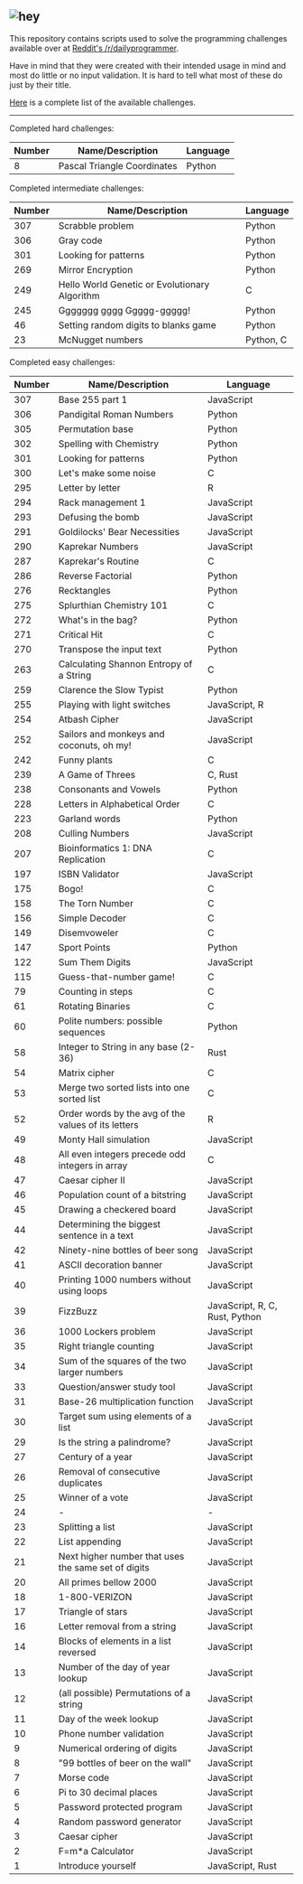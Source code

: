 ![hey](https://d.thumbs.redditmedia.com/mASxBAsOsW90oWe-.png)
---

This repository contains scripts used to solve the programming challenges available over at [Reddit's /r/dailyprogrammer](https://www.reddit.com/r/dailyprogrammer).

Have in mind that they were created with their intended usage in mind and most do little or no input validation. It is hard to tell what most of these do just by their title.

[Here](https://www.reddit.com/r/dailyprogrammer/wiki/challenges) is a complete list of the available challenges.

---

Completed hard challenges:

| Number | Name/Description                                    | Language   |
|--------|-----------------------------------------------------|------------|
| 8      | Pascal Triangle Coordinates                         | Python     |



Completed intermediate challenges:

| Number | Name/Description                                    | Language   |
|--------|-----------------------------------------------------|------------|
| 307    | Scrabble problem                                    | Python     |
| 306    | Gray code                                           | Python     |
| 301    | Looking for patterns                                | Python     |
| 269    | Mirror Encryption                                   | Python     |
| 249    | Hello World Genetic or Evolutionary Algorithm       | C          |
| 245    | Ggggggg gggg Ggggg-ggggg!                           | Python     |
| 46     | Setting random digits to blanks game                | Python     |
| 23     | McNugget numbers                                    | Python, C  |



Completed easy challenges:

| Number | Name/Description                                    | Language   |
|--------|-----------------------------------------------------|------------|
| 307    | Base 255 part 1                                     | JavaScript |
| 306    | Pandigital Roman Numbers                            | Python     |
| 305    | Permutation base                                    | Python     |
| 302    | Spelling with Chemistry                             | Python     |
| 301    | Looking for patterns                                | Python     |
| 300    | Let's make some noise                               | C          |
| 295    | Letter by letter                                    | R          |
| 294    | Rack management 1                                   | JavaScript |
| 293    | Defusing the bomb                                   | JavaScript |
| 291    | Goldilocks' Bear Necessities                        | JavaScript |
| 290    | Kaprekar Numbers                                    | JavaScript |
| 287    | Kaprekar's Routine                                  | C          |
| 286    | Reverse Factorial                                   | Python     |
| 276    | Recktangles                                         | Python     |
| 275    | Splurthian Chemistry 101                            | C          |
| 272    | What's in the bag?                                  | Python     |
| 271    | Critical Hit                                        | C          |
| 270    | Transpose the input text                            | Python     |
| 263    | Calculating Shannon Entropy of a String             | C          |
| 259    | Clarence the Slow Typist                            | Python     |
| 255    | Playing with light switches                         | JavaScript, R |
| 254    | Atbash Cipher                                       | JavaScript |
| 252    | Sailors and monkeys and coconuts, oh my!            | JavaScript |
| 242    | Funny plants                                        | C          |
| 239    | A Game of Threes                                    | C, Rust    |
| 238    | Consonants and Vowels                               | Python     |
| 228    | Letters in Alphabetical Order                       | C          |
| 223    | Garland words                                       | Python     |
| 208    | Culling Numbers                                     | JavaScript |
| 207    | Bioinformatics 1: DNA Replication                   | C          |
| 197    | ISBN Validator                                      | JavaScript |
| 175    | Bogo!                                               | C          |
| 158    | The Torn Number                                     | C          |
| 156    | Simple Decoder                                      | C          |
| 149    | Disemvoweler                                        | C          |
| 147    | Sport Points                                        | Python     |
| 122    | Sum Them Digits                                     | JavaScript |
| 115    | Guess-that-number game!                             | C          |
| 79     | Counting in steps                                   | C          |
| 61     | Rotating Binaries                                   | C          |
| 60     | Polite numbers: possible sequences                  | Python     |
| 58     | Integer to String in any base (2-36)                | Rust       |
| 54     | Matrix cipher                                       | C          |
| 53     | Merge two sorted lists into one sorted list         | C          |
| 52     | Order words by the avg of the values of its letters | R          |
| 49     | Monty Hall simulation                               | JavaScript |
| 48     | All even integers precede odd integers in array     | C          |
| 47     | Caesar cipher II                                    | JavaScript |
| 46     | Population count of a bitstring                     | JavaScript |
| 45     | Drawing a checkered board                           | JavaScript |
| 44     | Determining the biggest sentence in a text          | JavaScript |
| 42     | Ninety-nine bottles of beer song                    | JavaScript |
| 41     | ASCII decoration banner                             | JavaScript |
| 40     | Printing 1000 numbers without using loops           | JavaScript |
| 39     | FizzBuzz                                            | JavaScript, R, C, Rust, Python |
| 36     | 1000 Lockers problem                                | JavaScript |
| 35     | Right triangle counting                             | JavaScript |
| 34     | Sum of the squares of the two larger numbers        | JavaScript |
| 33     | Question/answer study tool                          | JavaScript |
| 31     | Base-26 multiplication function                     | JavaScript |
| 30     | Target sum using elements of a list                 | JavaScript |
| 29     | Is the string a palindrome?                         | JavaScript |
| 27     | Century of a year                                   | JavaScript |
| 26     | Removal of consecutive duplicates                   | JavaScript |
| 25     | Winner of a vote                                    | JavaScript |
| 24     | -                                                   | -          |
| 23     | Splitting a list                                    | JavaScript |
| 22     | List appending                                      | JavaScript |
| 21     | Next higher number that uses the same set of digits | JavaScript |
| 20     | All primes bellow 2000                              | JavaScript |
| 18     | 1-800-VERIZON                                       | JavaScript |
| 17     | Triangle of stars                                   | JavaScript |
| 16     | Letter removal from a string                        | JavaScript |
| 14     | Blocks of elements in a list reversed               | JavaScript |
| 13     | Number of the day of year lookup                    | JavaScript |
| 12     | (all possible) Permutations of a string             | JavaScript |
| 11     | Day of the week lookup                              | JavaScript |
| 10     | Phone number validation                             | JavaScript |
| 9      | Numerical ordering of digits                        | JavaScript |
| 8      | "99 bottles of beer on the wall"                    | JavaScript |
| 7      | Morse code                                          | JavaScript |
| 6      | Pi to 30 decimal places                             | JavaScript |
| 5      | Password protected program                          | JavaScript |
| 4      | Random password generator                           | JavaScript |
| 3      | Caesar cipher                                       | JavaScript |
| 2      | F=m*a Calculator                                    | JavaScript |
| 1      | Introduce yourself                                  | JavaScript, Rust |

